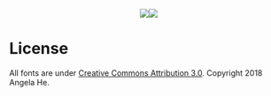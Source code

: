   <p align="center"><img src = "https://mir-s3-cdn-cf.behance.net/project_modules/max_1200/94b09c74307459.5c2ba38a561a3.png" ><img src = "https://mir-s3-cdn-cf.behance.net/project_modules/fs/b2755474307459.5c2ba38a55ab8.png" >
    </p>
    
    
# License
All fonts are under [Creative Commons Attribution 3.0](https://creativecommons.org/licenses/by/3.0/us/). Copyright 2018 Angela He.
